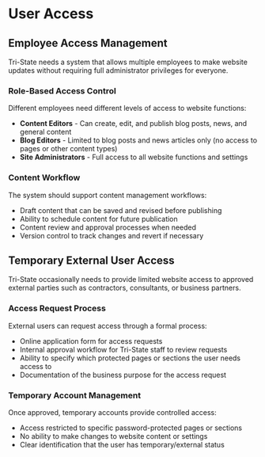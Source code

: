 # User Access

## Employee Access Management

Tri-State needs a system that allows multiple employees to make website updates without requiring full administrator privileges for everyone.

### Role-Based Access Control

Different employees need different levels of access to website functions:

-   **Content Editors** - Can create, edit, and publish blog posts, news, and general content
-   **Blog Editors** - Limited to blog posts and news articles only (no access to pages or other content types)
-   **Site Administrators** - Full access to all website functions and settings

### Content Workflow

The system should support content management workflows:

-   Draft content that can be saved and revised before publishing
-   Ability to schedule content for future publication
-   Content review and approval processes when needed
-   Version control to track changes and revert if necessary

## Temporary External User Access

Tri-State occasionally needs to provide limited website access to approved external parties such as contractors, consultants, or business partners.

### Access Request Process

External users can request access through a formal process:

-   Online application form for access requests
-   Internal approval workflow for Tri-State staff to review requests
-   Ability to specify which protected pages or sections the user needs access to
-   Documentation of the business purpose for the access request

### Temporary Account Management

Once approved, temporary accounts provide controlled access:

-   Access restricted to specific password-protected pages or sections
-   No ability to make changes to website content or settings
-   Clear identification that the user has temporary/external status

